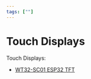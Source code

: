 ```yaml
---
tags: [""]
---
```

# Touch Displays

Touch Displays:
- [WT32-SC01 ESP32 TFT](/add-ons/touch-displays/WT32-SC01-display.md)
